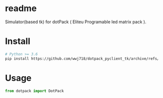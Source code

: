 # readme

Simulator(based tk) for dotPack ( Eliteu Programable led matrix pack ).

# Install

```bash
# Python >= 3.6
pip install https://github.com/wwj718/dotpack_pyclient_tk/archive/refs/heads/main.zip
```

# Usage

```python
from dotpack import DotPack
```

